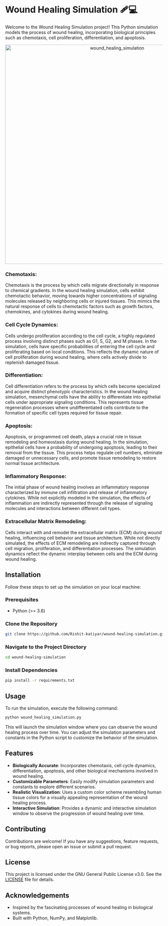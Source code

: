 # Wound Healing Simulation 🩹💻

Welcome to the Wound Healing Simulation project! This Python simulation models the process of wound healing, incorporating biological principles such as chemotaxis, cell proliferation, differentiation, and apoptosis.

<p align="center">
  <img src="https://github.com/Rishit-katiyar/wound-healing-simulation/assets/167756997/ec8b3006-bef3-4d77-82ce-c840f942e3f4" alt="wound_healing_simulation" width="700"/>
</p>

### Chemotaxis:
Chemotaxis is the process by which cells migrate directionally in response to chemical gradients. In the wound healing simulation, cells exhibit chemotactic behavior, moving towards higher concentrations of signaling molecules released by neighboring cells or injured tissues. This mimics the natural response of cells to chemotactic factors such as growth factors, chemokines, and cytokines during wound healing.

### Cell Cycle Dynamics:
Cells undergo proliferation according to the cell cycle, a highly regulated process involving distinct phases such as G1, S, G2, and M phases. In the simulation, cells have specific probabilities of entering the cell cycle and proliferating based on local conditions. This reflects the dynamic nature of cell proliferation during wound healing, where cells actively divide to replenish damaged tissue.

### Differentiation:
Cell differentiation refers to the process by which cells become specialized and acquire distinct phenotypic characteristics. In the wound healing simulation, mesenchymal cells have the ability to differentiate into epithelial cells under appropriate signaling conditions. This represents tissue regeneration processes where undifferentiated cells contribute to the formation of specific cell types required for tissue repair.

### Apoptosis:
Apoptosis, or programmed cell death, plays a crucial role in tissue remodeling and homeostasis during wound healing. In the simulation, epithelial cells have a probability of undergoing apoptosis, leading to their removal from the tissue. This process helps regulate cell numbers, eliminate damaged or unnecessary cells, and promote tissue remodeling to restore normal tissue architecture.

### Inflammatory Response:
The initial phase of wound healing involves an inflammatory response characterized by immune cell infiltration and release of inflammatory cytokines. While not explicitly modeled in the simulation, the effects of inflammation are indirectly represented through the release of signaling molecules and interactions between different cell types.

### Extracellular Matrix Remodeling:
Cells interact with and remodel the extracellular matrix (ECM) during wound healing, influencing cell behavior and tissue architecture. While not directly simulated, the effects of ECM remodeling are indirectly captured through cell migration, proliferation, and differentiation processes. The simulation dynamics reflect the dynamic interplay between cells and the ECM during wound healing.

## Installation

Follow these steps to set up the simulation on your local machine:

### Prerequisites

- Python (>= 3.6)

### Clone the Repository

```bash
git clone https://github.com/Rishit-katiyar/wound-healing-simulation.git
```

### Navigate to the Project Directory

```bash
cd wound-healing-simulation
```

### Install Dependencies

```bash
pip install -r requirements.txt
```

## Usage

To run the simulation, execute the following command:

```bash
python wound_healing_simulation.py
```

This will launch the simulation window where you can observe the wound healing process over time. You can adjust the simulation parameters and constants in the Python script to customize the behavior of the simulation.

## Features

- **Biologically Accurate**: Incorporates chemotaxis, cell cycle dynamics, differentiation, apoptosis, and other biological mechanisms involved in wound healing.
- **Customizable Parameters**: Easily modify simulation parameters and constants to explore different scenarios.
- **Realistic Visualization**: Uses a custom color scheme resembling human tissue colors for a visually appealing representation of the wound healing process.
- **Interactive Simulation**: Provides a dynamic and interactive simulation window to observe the progression of wound healing over time.

## Contributing

Contributions are welcome! If you have any suggestions, feature requests, or bug reports, please open an issue or submit a pull request.

## License

This project is licensed under the GNU General Public License v3.0. See the [LICENSE](LICENSE) file for details.

## Acknowledgements

- Inspired by the fascinating processes of wound healing in biological systems.
- Built with Python, NumPy, and Matplotlib.
